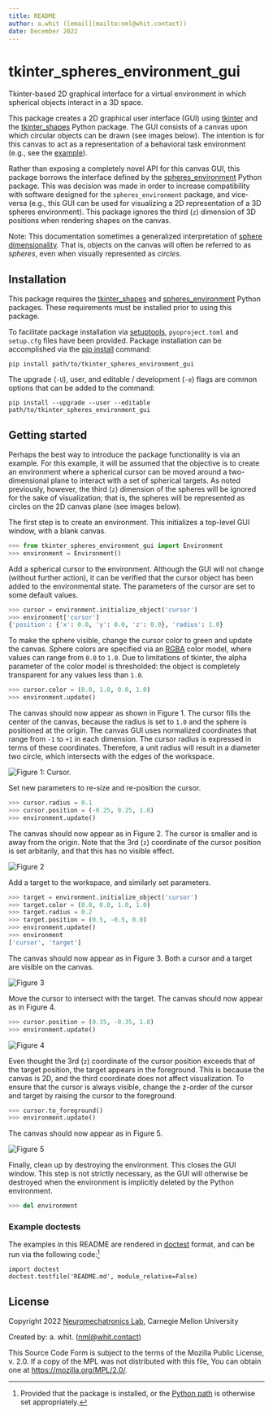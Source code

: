 ```yaml
---
title: README
author: a.whit ([email](mailto:nml@whit.contact))
date: December 2022
---
```


<!-- License

Copyright 2022 Neuromechatronics Lab, Carnegie Mellon University (a.whit)

Created by: a. whit. (nml@whit.contact)

This Source Code Form is subject to the terms of the Mozilla Public
License, v. 2.0. If a copy of the MPL was not distributed with this
file, You can obtain one at https://mozilla.org/MPL/2.0/.
-->


# tkinter_spheres_environment_gui

Tkinter-based 2D graphical interface for a virtual environment in which 
spherical objects interact in a 3D space.

This package creates a 2D graphical user interface (GUI) using [tkinter] and 
the [tkinter_shapes] Python package. The GUI consists of a canvas upon which 
circular objects can be drawn (see images below). The intention is for this 
canvas to act as a representation of a behavioral task environment (e.g., see 
the [example](#getting-started)).

Rather than exposing a completely novel API for this canvas GUI, this 
package borrows the interface defined by the [spheres_environment] Python 
package. This was decision was made in order to increase compatibility with 
software designed for the `spheres_environment` package, and vice-versa (e.g., 
this GUI can be used for visualizing a 2D representation of a 3D spheres 
environment). This package ignores the third (`z`) dimension of 3D positions when rendering shapes on the canvas.

Note: This documentation sometimes a generalized interpretation of 
[sphere dimensionality]. That is, objects on the canvas will often be 
referred to as _spheres_, even when visually represented as _circles_.

## Installation

This package requires the [tkinter_shapes] and [spheres_environment] Python 
packages. These requirements must be installed prior to using this package.

To facilitate package installation via [setuptools], `pyoproject.toml` and 
`setup.cfg` files have been provided. Package installation can be accomplished 
via the [pip install] command:

```
pip install path/to/tkinter_spheres_environment_gui
```

The upgrade (`-U`), user, and editable / development (`-e`) flags are common 
options that can be added to the command:

```
pip install --upgrade --user --editable path/to/tkinter_spheres_environment_gui
```

## Getting started

Perhaps the best way to introduce the package functionality is via an example. 
For this example, it will be assumed that the objective is to create an 
environment where a spherical cursor can be moved around a two-dimensional 
plane to interact with a set of spherical targets. As noted previously, 
however, the third (`z`) dimension of the spheres will be ignored for the sake 
of visualization; that is, the spheres will be represented as circles on the 2D 
canvas plane (see images below).

The first step is to create an environment. This initializes a top-level GUI 
window, with a blank canvas.

```python
>>> from tkinter_spheres_environment_gui import Environment
>>> environment = Environment()

```

Add a spherical cursor to the environment. Although the GUI will not change 
(without further action), it can be verified that the cursor object has been 
added to the environmental state. The parameters of the cursor are set to some 
default values. <!-- The default color of the sphere on the canvas is black. -->

```python
>>> cursor = environment.initialize_object('cursor')
>>> environment['cursor']
{'position': {'x': 0.0, 'y': 0.0, 'z': 0.0}, 'radius': 1.0}

```

To make the sphere visible, change the cursor color to green and update the 
canvas. Sphere colors are specified via an [RGBA] color model, where values can 
range from `0.0` to `1.0`. Due to limitations of tkinter, the alpha parameter 
of the color model is thresholded: the object is completely transparent for any 
values less than `1.0`.

```python
>>> cursor.color = (0.0, 1.0, 0.0, 1.0)
>>> environment.update()

```

The canvas should now appear as shown in Figure 1. The cursor fills the center 
of the canvas, because the radius is set to `1.0` and the sphere is positioned 
at the origin. The canvas GUI uses normalized coordinates that range from `-1` 
to `+1` in each dimension. The cursor radius is expressed in terms of these 
coordinates. Therefore, a unit radius will result in a diameter two circle, 
which intersects with the edges of the workspace.

![Figure 1: Cursor.](data/test_package-cursor-2.svg "Figure 1")

Set new parameters to re-size and re-position the cursor.

```python
>>> cursor.radius = 0.1
>>> cursor.position = (-0.25, 0.25, 1.0)
>>> environment.update()

```

The canvas should now appear as in Figure 2. The cursor is smaller and is away 
from the origin. Note that the 3rd (`z`) coordinate of the cursor position is 
set arbitarily, and that this has no visible effect.

![Figure 2](data/test_package-cursor-3.svg "Figure 2")

Add a target to the workspace, and similarly set parameters.

```python
>>> target = environment.initialize_object('cursor')
>>> target.color = (0.0, 0.0, 1.0, 1.0)
>>> target.radius = 0.2
>>> target.position = (0.5, -0.5, 0.0)
>>> environment.update()
>>> environment
['cursor', 'target']

```

The canvas should now appear as in Figure 3. Both a cursor and a target are 
visible on the canvas.

![Figure 3](data/test_package-target-4.svg "Figure 3")

Move the cursor to intersect with the target. The canvas should now appear as 
in Figure 4.

```python
>>> cursor.position = (0.35, -0.35, 1.0)
>>> environment.update()

```

![Figure 4](data/test_package-target-5.svg "Figure 4")

Even thought the 3rd (`z`) coordinate of the cursor position exceeds that of 
the target position, the target appears in the foreground. This is because the 
canvas is 2D, and the third coordinate does not affect visualization. To ensure 
that the cursor is always visible, change the z-order of the cursor and target 
by raising the cursor to the foreground.

```python
>>> cursor.to_foreground()
>>> environment.update()

```

The canvas should now appear as in Figure 5.

![Figure 5](data/test_package-target-6.svg "Figure 5")


Finally, clean up by destroying the environment. This closes the GUI window. 
This step is not strictly necessary, as the GUI will otherwise be destroyed 
when the environment is implicitly deleted by the Python environment.

```python
>>> del environment

```

### Example doctests

The examples in this README are rendered in [doctest] format, and can be run 
via the following code:[^python_paths]

[^python_paths]: Provided that the package is installed, or the [Python path] 
                 is otherwise set appropriately.

```
import doctest
doctest.testfile('README.md', module_relative=False)

```

## License

Copyright 2022 [Neuromechatronics Lab][neuromechatronics], 
Carnegie Mellon University

Created by: a. whit. (nml@whit.contact)

This Source Code Form is subject to the terms of the Mozilla Public
License, v. 2.0. If a copy of the MPL was not distributed with this
file, You can obtain one at https://mozilla.org/MPL/2.0/.

<!---------------------------------------------------------------------
   References
---------------------------------------------------------------------->

[tkinter]: https://docs.python.org/3/library/tkinter.html

[Python path]: https://docs.python.org/3/tutorial/modules.html#the-module-search-path

[doctest]: https://docs.python.org/3/library/doctest.html

[setuptools]: https://setuptools.pypa.io/en/latest/userguide/quickstart.html#basic-use

[neuromechatronics]: https://www.meche.engineering.cmu.edu/faculty/neuromechatronics-lab.html

[tkinter_shapes]: https://github.com/ricmua/tkinter_shapes

[pip install]: https://pip.pypa.io/en/stable/cli/pip_install/

[spheres_environment]: https://github.com/ricmua/spheres_environment

[sphere dimensionality]: https://en.wikipedia.org/wiki/Sphere#Dimensionality

[RGBA]: https://en.wikipedia.org/wiki/RGBA_color_model


